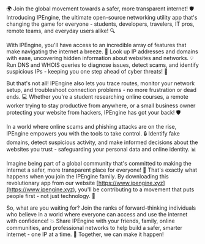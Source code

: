 🌍 Join the global movement towards a safer, more transparent internet! 🛡️ Introducing IPEngine, the ultimate open-source networking utility app that's changing the game for everyone - students, developers, travelers, IT pros, remote teams, and everyday users alike! 🔍

With IPEngine, you'll have access to an incredible array of features that make navigating the internet a breeze. 🔹 Look up IP addresses and domains with ease, uncovering hidden information about websites and networks. 💡 Run DNS and WHOIS queries to diagnose issues, detect scams, and identify suspicious IPs - keeping you one step ahead of cyber threats! 🚀

But that's not all! IPEngine also lets you trace routes, monitor your network setup, and troubleshoot connection problems - no more frustration or dead ends. 💻 Whether you're a student researching online courses, a remote worker trying to stay productive from anywhere, or a small business owner protecting your website from hackers, IPEngine has got your back! 🛡️

In a world where online scams and phishing attacks are on the rise, IPEngine empowers you with the tools to take control. 🔒 Identify fake domains, detect suspicious activity, and make informed decisions about the websites you trust - safeguarding your personal data and online identity. 📊

Imagine being part of a global community that's committed to making the internet a safer, more transparent place for everyone! 💪 That's exactly what happens when you join the IPEngine family. By downloading this revolutionary app from our website [https://www.ipengine.xyz](https://www.ipengine.xyz), you'll be contributing to a movement that puts people first - not just technology. 🌟

So, what are you waiting for? Join the ranks of forward-thinking individuals who believe in a world where everyone can access and use the internet with confidence! 💥 Share IPEngine with your friends, family, online communities, and professional networks to help build a safer, smarter internet - one IP at a time. 🚀 Together, we can make it happen!